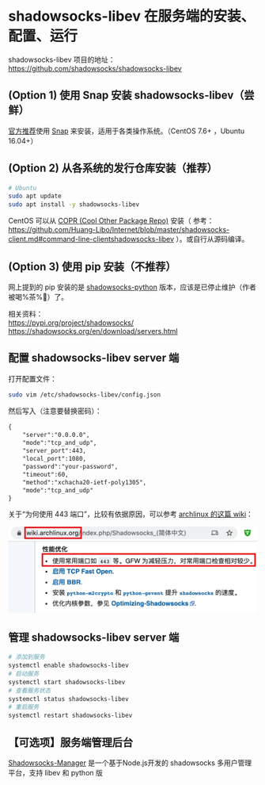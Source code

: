 #  shadowsocks-libev 在服务端的安装、配置、运行 

shadowsocks-libev 项目的地址：https://github.com/shadowsocks/shadowsocks-libev  

## (Option 1) 使用 Snap 安装 shadowsocks-libev（尝鲜）

[官方推荐](https://github.com/shadowsocks/shadowsocks-libev#quick-start)使用 [Snap](https://snapcraft.io/core) 来安装，适用于各类操作系统。（CentOS 7.6+ ，Ubuntu 16.04+）

## (Option 2) 从各系统的发行仓库安装（推荐）

```bash
# Ubuntu
sudo apt update
sudo apt install -y shadowsocks-libev
```

CentOS 可以从 [COPR (Cool Other Package Repo)](https://copr.fedorainfracloud.org/coprs/librehat/shadowsocks/) 安装（ 参考：https://github.com/Huang-Libo/Internet/blob/master/shadowsocks-client.md#command-line-clientshadowsocks-libev ）。或自行从源码编译。

## (Option 3) 使用 pip 安装（不推荐）

网上提到的 pip 安装的是 [shadowsocks-python](https://github.com/shadowsocks/shadowsocks) 版本，应该是已停止维护（作者被喝%茶%🍵）了。

相关资料：  
https://pypi.org/project/shadowsocks/  
https://shadowsocks.org/en/download/servers.html  

## 配置 shadowsocks-libev server 端

打开配置文件：

```bash
sudo vim /etc/shadowsocks-libev/config.json
```

然后写入（注意要替换密码）：

```
{
    "server":"0.0.0.0",
    "mode":"tcp_and_udp",
    "server_port":443,
    "local_port":1080,
    "password":"your-password",
    "timeout":60,
    "method":"xchacha20-ietf-poly1305",
    "mode":"tcp_and_udp"
}
```

关于“为何使用 443 端口”，比较有依据原因，可以参考 [archlinux 的这篇 wiki](https://wiki.archlinux.org/index.php/Shadowsocks_(简体中文))：

![-w550](media/15926615339181.jpg)

## 管理 shadowsocks-libev server 端

```bash
# 添加到服务
systemctl enable shadowsocks-libev
# 启动服务
systemctl start shadowsocks-libev
# 查看服务状态
systemctl status shadowsocks-libev
# 重启服务
systemctl restart shadowsocks-libev
```

## 【可选项】服务端管理后台

[Shadowsocks-Manager](https://github.com/shadowsocks/shadowsocks-manager) 是一个基于Node.js开发的 shadowsocks 多用户管理平台，支持 libev 和 python 版